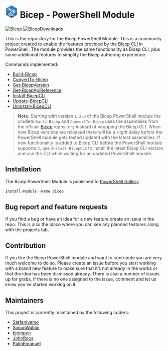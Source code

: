 # ![BicepIcon] Bicep - PowerShell Module
[![Bicep]][BicepGallery] [![BicepDownloads]][BicepGallery]

This is the repository for the Bicep PowerShell Module. This is a community project created to enable the features provided by the [Bicep CLI](https://github.com/Azure/bicep) in PowerShell. The module provides the same functionality as Bicep CLI, plus some additional features to simplify the Bicep authoring experience.

Commands implemented:

- [Build-Bicep](./Docs/Help/Build-Bicep.md)
- [ConvertTo-Bicep](./Docs/Help/ConvertTo-Bicep.md)
- [Get-BicepVersion](./Docs/Help/Get-BicepVersion.md)
- [Get-BicepApiReference](./Docs/Help/Get-BicepApiReference.md) 
- [Install-BicepCLI](./Docs/Help/Install-BicepCLI.md)
- [Update-BicepCLI](./Docs/Help/Update-BicepCLI.md)
- [Uninstall-BicepCLI](./Docs/Help/Uninstall-BicepCLI.md)

>**Note:** Starting with version `1.3.0` of the Bicep PowerShell module the cmdlets `Build-Bicep` and `ConvertTo-Bicep` uses the assemblies from the official [Bicep](https://github.com/Azure/bicep) repository instead of wrapping the Bicep CLI. When new Bicep versions are released there will be a slight delay before the PowerShell module gets tested updated with the latest assemblies. If new functionality is added to Bicep CLI before the PowerShell module supports it, use `Install-BicepCLI` to install the latest Bicep CLI version and use the CLI while waiting for an updated PowerShell module.

## Installation

The Bicep PowerShell Module is published to [PowerShell Gallery](https://www.powershellgallery.com/packages/Bicep/).

```powershell
Install-Module -Name Bicep
```

## Bug report and feature requests

If you find a bug or have an idea for a new feature create an issue in the repo. This is also the place where you can see any planned features along with the projects tab.

## Contribution

If you like the Bicep PowerShell module and want to contribute you are very much welcome to do so. Please create an issue before you start working with a brand new feature to make sure that it’s not already in the works or that the idea has been dismissed already. There is also a number of issues up for grabs, if there is no one assigned to the issue, comment and let us know you've started working on it.

## Maintainers

This project is currently maintained by the following coders:

- [StefanIvemo](https://github.com/StefanIvemo)
- [SimonWahlin](https://github.com/SimonWahlin)
- [bjompen](https://github.com/bjompen)
- [JohnRoos](https://github.com/JohnRoos)
- [PalmEmanuel](https://github.com/PalmEmanuel)

<!-- References -->
[BicepIcon]: logo/BicePS_40px.png
[Bicep]: https://img.shields.io/badge/Bicep-v1.4.1-blue
[BicepDownloads]: https://img.shields.io/powershellgallery/dt/Bicep
[BicepGallery]: https://www.powershellgallery.com/packages/Bicep/
